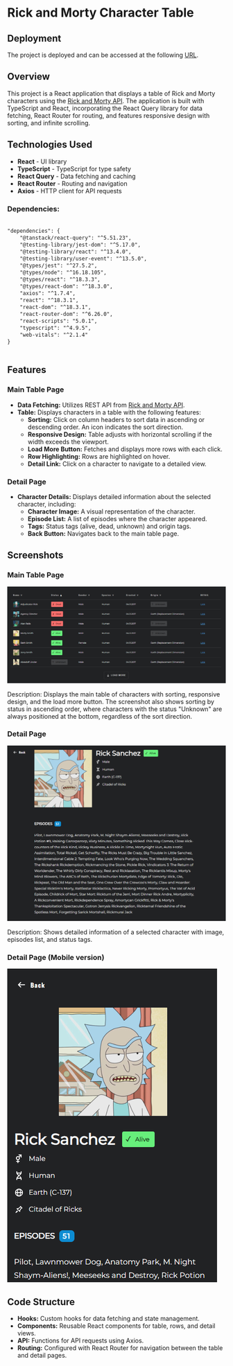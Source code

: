 <h1>Rick and Morty Character Table</h1>

<h2>Deployment</h2>
<p>The project is deployed and can be accessed at the following <a href="https://main--rickandmortytable.netlify.app/" target="_blank" rel="noopener noreferrer">URL</a>.</p>

<h2>Overview</h2>
<p>
    This project is a React application that displays a table of Rick and Morty characters using the 
    <a href="https://rickandmortyapi.com">Rick and Morty API</a>. The application is built with TypeScript 
    and React, incorporating the React Query library for data fetching, React Router for routing, and 
    features responsive design with sorting, and infinite scrolling.
</p>

<h2>Technologies Used</h2>
<ul>
    <li><strong>React</strong> - UI library</li>
    <li><strong>TypeScript</strong> - TypeScript for type safety</li>
    <li><strong>React Query</strong> - Data fetching and caching</li>
    <li><strong>React Router</strong> - Routing and navigation</li>
    <li><strong>Axios</strong> - HTTP client for API requests</li>
</ul>

<h3>Dependencies:</h3>
<pre>
<code>
"dependencies": {
    "@tanstack/react-query": "^5.51.23",
    "@testing-library/jest-dom": "^5.17.0",
    "@testing-library/react": "^13.4.0",
    "@testing-library/user-event": "^13.5.0",
    "@types/jest": "^27.5.2",
    "@types/node": "^16.18.105",
    "@types/react": "^18.3.3",
    "@types/react-dom": "^18.3.0",
    "axios": "^1.7.4",
    "react": "^18.3.1",
    "react-dom": "^18.3.1",
    "react-router-dom": "^6.26.0",
    "react-scripts": "5.0.1",
    "typescript": "^4.9.5",
    "web-vitals": "^2.1.4"
}
</code>
</pre>

<h2>Features</h2>

<h3>Main Table Page</h3>
<ul>
    <li><strong>Data Fetching:</strong> Utilizes REST API from <a href="https://rickandmortyapi.com">Rick and Morty API</a>.</li>
    <li><strong>Table:</strong> Displays characters in a table with the following features:
        <ul>
            <li><strong>Sorting:</strong> Click on column headers to sort data in ascending or descending order. An icon indicates the sort direction.</li>
            <li><strong>Responsive Design:</strong> Table adjusts with horizontal scrolling if the width exceeds the viewport.</li>
            <li><strong>Load More Button:</strong> Fetches and displays more rows with each click.</li>
            <li><strong>Row Highlighting:</strong> Rows are highlighted on hover.</li>
            <li><strong>Detail Link:</strong> Click on a character to navigate to a detailed view.</li>
        </ul>
    </li>
</ul>

<h3>Detail Page</h3>
<ul>
    <li><strong>Character Details:</strong> Displays detailed information about the selected character, including:
        <ul>
            <li><strong>Character Image:</strong> A visual representation of the character.</li>
            <li><strong>Episode List:</strong> A list of episodes where the character appeared.</li>
            <li><strong>Tags:</strong> Status tags (alive, dead, unknown) and origin tags.</li>
            <li><strong>Back Button:</strong> Navigates back to the main table page.</li>
        </ul>
    </li>
</ul>

<h2>Screenshots</h2>

<h3>Main Table Page</h3>
<img src="public/images/SortingByStatus.png" alt="Main Table Page" />
<p>Description: Displays the main table of characters with sorting, responsive design, and the load more button. The screenshot also shows sorting by status in ascending order, where characters with the status "Unknown" are always positioned at the bottom, regardless of the sort direction.</p>

<h3>Detail Page</h3>
<img src="public/images/DetailPage.png" alt="Detail Page" />
<p>Description: Shows detailed information of a selected character with image, episodes list, and status tags.</p>

<h3>Detail Page (Mobile version)</h3>
<img src="public/images/DetailPageMobile.png" alt="Detail Page Mobile" />

<h2>Code Structure</h2>
<ul>
    <li><strong>Hooks:</strong> Custom hooks for data fetching and state management.</li>
    <li><strong>Components:</strong> Reusable React components for table, rows, and detail views.</li>
    <li><strong>API:</strong> Functions for API requests using Axios.</li>
    <li><strong>Routing:</strong> Configured with React Router for navigation between the table and detail pages.</li>
</ul>
